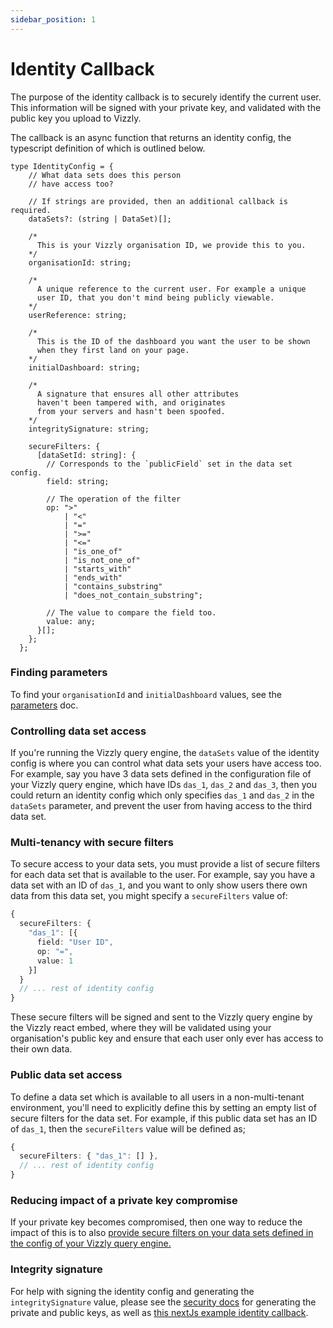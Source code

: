 ```yaml
---
sidebar_position: 1
---
```


# Identity Callback

The purpose of the identity callback is to securely identify the current user. This information will be signed with your private key, and validated with the public key you upload to Vizzly.

The callback is an async function that returns an identity config, the typescript definition of which is outlined below.

```tsx
type IdentityConfig = {
    // What data sets does this person
    // have access too? 

    // If strings are provided, then an additional callback is required.
    dataSets?: (string | DataSet)[];

    /*
      This is your Vizzly organisation ID, we provide this to you.
    */
    organisationId: string;

    /*
      A unique reference to the current user. For example a unique 
      user ID, that you don't mind being publicly viewable.
    */
    userReference: string;

    /*
      This is the ID of the dashboard you want the user to be shown
      when they first land on your page.
    */
    initialDashboard: string;

    /*
      A signature that ensures all other attributes
      haven't been tampered with, and originates
      from your servers and hasn't been spoofed.
    */
    integritySignature: string;

    secureFilters: {
      [dataSetId: string]: {
        // Corresponds to the `publicField` set in the data set config.
        field: string;

        // The operation of the filter
        op: ">"
            | "<"
            | "="
            | ">="
            | "<="
            | "is_one_of"
            | "is_not_one_of"
            | "starts_with"
            | "ends_with"
            | "contains_substring"
            | "does_not_contain_substring";

        // The value to compare the field too.
        value: any;
      }[];
    };
  };
```

### Finding parameters
To find your `organisationId` and `initialDashboard` values, see the [parameters](/parameters) doc.

### Controlling data set access
If you're running the Vizzly query engine, the `dataSets` value of the identity config is where you can control what data sets your
users have access too. For example, say you have 3 data sets defined in the configuration file of your Vizzly query engine, which have IDs
`das_1`, `das_2` and `das_3`, then you could return an identity config which only specifies `das_1` and `das_2` in the `dataSets` parameter, and
prevent the user from having access to the third data set.

### Multi-tenancy with secure filters
To secure access to your data sets, you must provide a list of secure filters for each data set that is available to the user. For example, say you have
a data set with an ID of `das_1`, and you want to only show users there own data from this data set, you might specify a `secureFilters` value of:

```ts
{
  secureFilters: {
    "das_1": [{
      field: "User ID",
      op: "=",
      value: 1
    }]
  }
  // ... rest of identity config
}
```

These secure filters will be signed and sent to the Vizzly query engine by the Vizzly react embed, where they will be validated using your organisation's public key and ensure that each user only ever has access to their own data.

### Public data set access
To define a data set which is available to all users in a non-multi-tenant environment, you'll need to explicitly define this by setting an empty list of secure filters for the data set. For example, if this public data set has an ID of `das_1`, then the `secureFilters` value will be defined as;
```ts
{
  secureFilters: { "das_1": [] },
  // ... rest of identity config
}
```

### Reducing impact of a private key compromise
If your private key becomes compromised, then one way to reduce the impact of this is to also [provide secure filters on your data sets defined in the config of your Vizzly query engine.](/deployment/self-hosted-query-engine#optional-secure-filters)

### Integrity signature
For help with signing the identity config and generating the `integritySignature` value, please see the [security docs](/security) for generating the private and public keys, as well as [this nextJs example identity callback](https://github.com/vizzly-co/library-examples/blob/50091b6451da18b7fd159593a8d73c233a4c5259/examples/next-js/pages/api/identity.js#L37-L45).